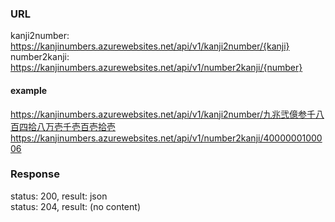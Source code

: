 ### URL
kanji2number: https://kanjinumbers.azurewebsites.net/api/v1/kanji2number/{kanji} <br>
number2kanji: https://kanjinumbers.azurewebsites.net/api/v1/number2kanji/{number} <br>

#### example
https://kanjinumbers.azurewebsites.net/api/v1/kanji2number/九兆弐億参千八百四拾八万壱千壱百壱拾壱 
https://kanjinumbers.azurewebsites.net/api/v1/number2kanji/4000000100006

### Response
status: 200, result: json <br>
status: 204, result: (no content)